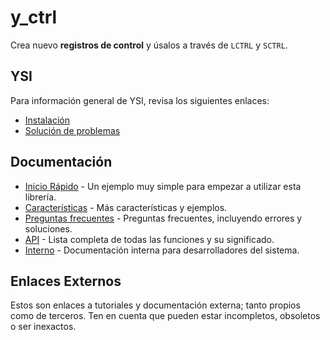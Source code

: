 # y_ctrl

Crea nuevo **registros de control** y úsalos a través de `LCTRL` y `SCTRL`.

## YSI

Para información general de YSI, revisa los siguientes enlaces:

* [Instalación](../instalacion.md)
* [Solución de problemas](../solucion-problemas.md)

## Documentación

* [Inicio Rápido](y_ctrl/inicio-rapido.md) - Un ejemplo muy simple para empezar a utilizar esta librería.
* [Características](y_ctrl/caracteristicas.md) - Más características y ejemplos.
* [Preguntas frecuentes](y_ctrl/preguntas-frecuentes.md) - Preguntas frecuentes, incluyendo errores y soluciones.
* [API](y_ctrl/api.md) - Lista completa de todas las funciones y su significado.
* [Interno](y_ctrl/interno.md) - Documentación interna para desarrolladores del sistema.

## Enlaces Externos

Estos son enlaces a tutoriales y documentación externa; tanto propios como de terceros. Ten en cuenta que pueden estar incompletos, obsoletos o ser inexactos.
